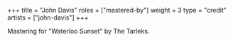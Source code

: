 +++
title = "John Davis"
roles = ["mastered-by"]
weight = 3
type = "credit"
artists = ["john-davis"]
+++

Mastering for "Waterloo Sunset" by The Tarleks.
